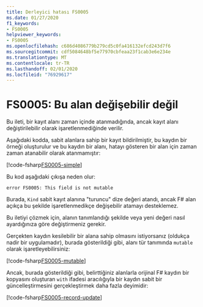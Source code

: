 ```yaml
---
title: Derleyici hatası FS0005
ms.date: 01/27/2020
f1_keywords:
- FS0005
helpviewer_keywords:
- FS0005
ms.openlocfilehash: c686d4086779b279cd5c0fa416132efcd243d7f6
ms.sourcegitcommit: cdf5084648bf5e77970cbfeaa23f1cab3e6e234e
ms.translationtype: MT
ms.contentlocale: tr-TR
ms.lasthandoff: 02/01/2020
ms.locfileid: "76929617"
---
```

# <a name="fs0005-this-field-is-not-mutable"></a>FS0005: Bu alan değişebilir değil

Bu ileti, bir kayıt alanı zaman içinde atanmadığında, ancak kayıt alanı değiştirilebilir olarak işaretlenmediğinde verilir.

Aşağıdaki kodda, sabit alanlara sahip bir kayıt bildirilmiştir, bu kaydın bir örneği oluşturulur ve bu kaydın bir alanı, hatayı gösteren bir alan için zaman zaman atanabilir olarak atanmamıştır:

[!code-fsharp[FS0005-simple](~/samples/snippets/fsharp/compiler-messages/fs0005.fs#L2-L8)]

Bu kod aşağıdaki çıkışa neden olur:

```text
error FS0005: This field is not mutable
```

Burada, `Kind` sabit kayıt alanına "turuncu" dize değeri atandı, ancak F# alan açıkça bu şekilde işaretlenmedikçe değişebilir atamayı desteklemez.

Bu iletiyi çözmek için, alanın tanımlandığı şekilde veya yeni değeri nasıl ayardığınıza göre değiştirmeniz gerekir.

Gerçekten kaydın kesilebilir bir alana sahip olmasını istiyorsanız (oldukça nadir bir uygulamadır), burada gösterildiği gibi, alanı tür tanımında `mutable` olarak işaretleyebilirsiniz:

[!code-fsharp[FS0005-mutable](~/samples/snippets/fsharp/compiler-messages/fs0005.fs#L11-L17)]

Ancak, burada gösterildiği gibi, belirttiğiniz alanlarla orijinal F# kaydın bir kopyasını oluşturan `with` ifadesi aracılığıyla bir kaydın sabit bir güncelleştirmesini gerçekleştirmek daha fazla deyimidir:

[!code-fsharp[FS0005-record-update](~/samples/snippets/fsharp/compiler-messages/fs0005.fs#L20-L26)]
